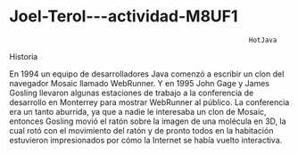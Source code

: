 # Joel-Terol---actividad-M8UF1
                                                                HotJava

Historia

En 1994 un equipo de desarrolladores Java comenzó a escribir un clon del navegador Mosaic llamado WebRunner. Y en 1995 John Gage y James Gosling llevaron algunas estaciones de trabajo a la conferencia de desarrollo en Monterrey para mostrar WebRunner al público. La conferencia era un tanto aburrida, ya que a nadie le interesaba un clon de Mosaic, entonces Gosling movió el ratón sobre la imagen de una molécula en 3D, la cual rotó con el movimiento del ratón y de pronto todos en la habitación estuvieron impresionados por cómo la Internet se había vuelto interactiva.
